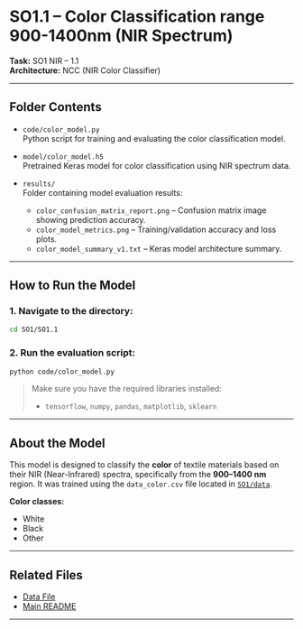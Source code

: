 # SO1.1 – Color Classification range 900-1400nm (NIR Spectrum)

**Task:** SO1 NIR – 1.1  
**Architecture:** NCC (NIR Color Classifier)

---

## Folder Contents

- `code/color_model.py`  
  Python script for training and evaluating the color classification model.

- `model/color_model.h5`  
  Pretrained Keras model for color classification using NIR spectrum data.

- `results/`  
  Folder containing model evaluation results:
  - `color_confusion_matrix_report.png` – Confusion matrix image showing prediction accuracy.
  - `color_model_metrics.png` – Training/validation accuracy and loss plots.
  - `color_model_summary_v1.txt` – Keras model architecture summary.

---

## How to Run the Model

### 1. Navigate to the directory:
```bash
cd SO1/SO1.1
```

### 2. Run the evaluation script:
```bash
python code/color_model.py
```

>  Make sure you have the required libraries installed:
> - `tensorflow`, `numpy`, `pandas`, `matplotlib`, `sklearn`

---

##  About the Model

This model is designed to classify the **color** of textile materials based on their NIR (Near-Infrared) spectra, specifically from the **900–1400 nm** region. It was trained using the `data_color.csv` file located in [`SO1/data`](../data/).

**Color classes:**
- White
- Black
- Other

---

##  Related Files

- [Data File](../data/data_color.csv)
- [Main README](../../README.md)

---
